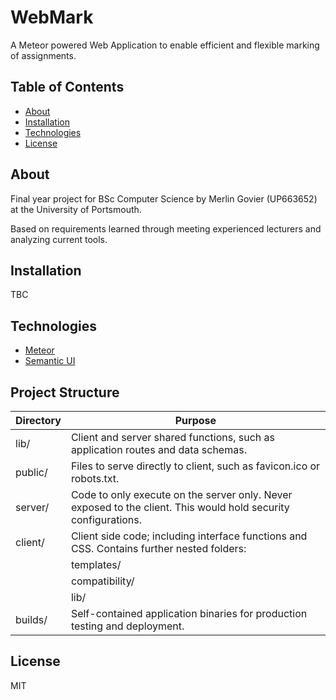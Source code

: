 # WebMark
A Meteor powered Web Application to enable efficient and flexible marking of assignments.

## Table of Contents

- [About](#about)
- [Installation](#installation)
- [Technologies](#technologies)
- [License](#license)

## About
Final year project for BSc Computer Science by Merlin Govier (UP663652) at the University of Portsmouth.

Based on requirements learned through meeting experienced lecturers and analyzing current tools.

## Installation
TBC

## Technologies
- [Meteor](https://www.meteor.com/)
- [Semantic UI](http://semantic-ui.com/)

## Project Structure

Directory | Purpose
----------|-----------------------------------
lib/      | Client and server shared functions, such as application routes and data schemas.
public/   | Files to serve directly to client, such as favicon.ico or robots.txt.
server/   | Code to only execute on the server only. Never exposed to the client. This would hold security configurations.        
client/   | Client side code; including interface functions and CSS. Contains further nested folders:
          | templates/    | Contains HTML partials for use in the interface.
          | compatibility/| Modules that rely on exporting global objects, and can’t be minified.
          | lib/          | SCSS components and reused JS functions.
builds/   | Self-contained application binaries for production testing and deployment.

## License
MIT
